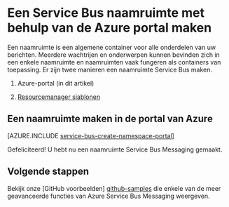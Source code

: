 <properties
    pageTitle="Een Service Bus naamruimte met behulp van de Azure portal maken | Microsoft Azure"
    description="Om te beginnen met Service Bus, moet u een naamruimte. Hier volgt informatie over een met behulp van de Azure portal te maken."
    services="service-bus"
    documentationCenter=".net"
    authors="jtaubensee"
    manager="timlt"
    editor=""/>

<tags
    ms.service="service-bus"
    ms.devlang="tbd"
    ms.topic="get-started-article"
    ms.tgt_pltfrm="dotnet"
    ms.workload="na"
    ms.date="08/22/2016"
    ms.author="jotaub"/>

# <a name="create-a-service-bus-namespace-using-the-azure-portal"></a>Een Service Bus naamruimte met behulp van de Azure portal maken

Een naamruimte is een algemene container voor alle onderdelen van uw berichten. Meerdere wachtrijen en onderwerpen kunnen bevinden zich in een enkele naamruimte en naamruimten vaak fungeren als containers van toepassing. Er zijn twee manieren een naamruimte Service Bus maken.

1.  Azure-portal (in dit artikel)

2.  [Resourcemanager sjablonen][create-namespace-using-arm]

## <a name="create-a-namespace-in-the-azure-portal"></a>Een naamruimte maken in de portal van Azure

[AZURE.INCLUDE [service-bus-create-namespace-portal](../../includes/service-bus-create-namespace-portal.md)]

Gefeliciteerd! U hebt nu een naamruimte Service Bus Messaging gemaakt.

## <a name="next-steps"></a>Volgende stappen

Bekijk onze [GitHub voorbeelden] [ github-samples] die enkele van de meer geavanceerde functies van Azure Service Bus Messaging weergeven.

[create-namespace-using-arm]: service-bus-resource-manager-overview.md
[github-samples]: https://github.com/Azure-Samples/azure-servicebus-messaging-samples